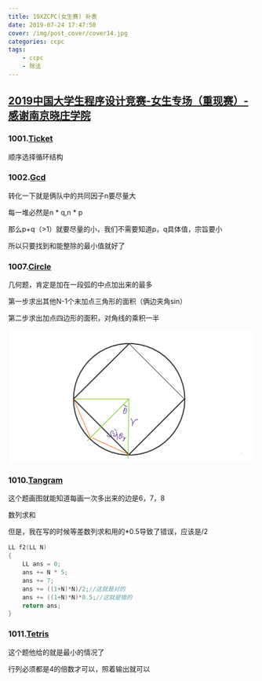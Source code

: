 ```yaml
---
title: 19XZCPC(女生赛) 补表
date: 2019-07-24 17:47:50
cover: /img/post_cover/cover14.jpg
categories: ccpc
tags: 
    - ccpc	
    - 除法
---
```


## [2019中国大学生程序设计竞赛-女生专场（重现赛）-感谢南京晓庄学院](http://acm.hdu.edu.cn/contests/contest_show.php?cid=866)

### 1001.[Ticket](http://acm.hdu.edu.cn/contests/contest_showproblem.php?pid=1001&cid=866)

顺序选择循环结构

### 1002.[Gcd](http://acm.hdu.edu.cn/contests/contest_showproblem.php?pid=1002&cid=866)

转化一下就是俩队中的共同因子n要尽量大

每一堆必然是n * q,n * p

那么p+q（>1）就要尽量的小，我们不需要知道p，q具体值，宗旨要小

所以只要找到和能整除的最小值就好了

### 1007.[Circle](http://acm.hdu.edu.cn/contests/contest_showproblem.php?pid=1007&cid=866)

几何题，肯定是加在一段弧的中点加出来的最多

第一步求出其他N-1个未加点三角形的面积（俩边夹角sin）

第二步求出加点四边形的面积，对角线的乘积一半

![](/img/post_blog/19XZCPC-1.png)

### 1010.[Tangram](http://acm.hdu.edu.cn/contests/contest_showproblem.php?pid=1010&cid=866)

这个题画图就能知道每画一次多出来的边是6，7，8

数列求和

但是，我在写的时候等差数列求和用的*0.5导致了错误，应该是/2

```cpp
LL f2(LL N)
{
    LL ans = 0;
    ans += N * 5;
    ans += 7;
    ans += ((1+N)*N)/2;//这就是对的
    ans += ((1+N)*N)*0.5;//这就是错的
    return ans;
}
```

### 1011.[Tetris](http://acm.hdu.edu.cn/contests/contest_showproblem.php?pid=1011&cid=866)

这个题他给的就是最小的情况了

行列必须都是4的倍数才可以，照着输出就可以